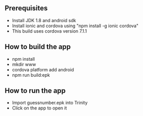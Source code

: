 ## Prerequisites
- Install JDK 1.8 and android sdk
- Install ionic and cordova using "npm install -g ionic cordova"
- This build uses cordova version 7.1.1

## How to build the app
- npm install
- mkdir www
- cordova platform add android
- npm run build:epk

## How to run the app
- Import guessnumber.epk into Trinity
- Click on the app to open it